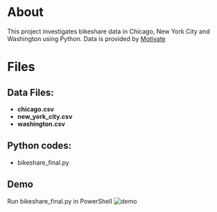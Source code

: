 # About 

This project investigates bikeshare data in Chicago, New York City and Washington using Python. Data is provided by [Motivate](https://www.motivateco.com/)

# Files

## Data Files: 

-   **chicago.csv**
-   **new_york_city.csv**
-   **washington.csv**

## Python codes: 

*   bikeshare_final.py 
## Demo
Run bikeshare_final.py in PowerShell
![demo](https://github.com/tanyayt/udacity_prog4ds_using_python/blob/master/bikeshare_python_project/demo.gif "Demo")

